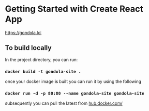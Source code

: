 # Getting Started with Create React App

https://gondola.lol

## To build locally

In the project directory, you can run:

### `docker build -t gondola-site .`

once your docker image is built you can run it by using the following

### `docker run -d -p 80:80 --name gondola-site gondola-site`

subsequently you can pull the latest from [hub.docker.com/](https://hub.docker.com/r/crappyrules/gondola-site)